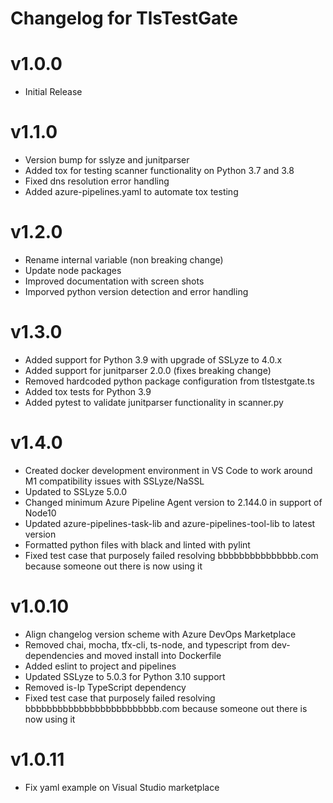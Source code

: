 # Changelog for TlsTestGate

# v1.0.0
- Initial Release

# v1.1.0
- Version bump for sslyze and junitparser
- Added tox for testing scanner functionality on Python 3.7 and 3.8
- Fixed dns resolution error handling
- Added azure-pipelines.yaml to automate tox testing

# v1.2.0
- Rename internal variable (non breaking change)
- Update node packages
- Improved documentation with screen shots
- Imporved python version detection and error handling

# v1.3.0
- Added support for Python 3.9 with upgrade of SSLyze to 4.0.x
- Added support for junitparser 2.0.0 (fixes breaking change)
- Removed hardcoded python package configuration from tlstestgate.ts
- Added tox tests for Python 3.9
- Added pytest to validate junitparser functionality in scanner.py

# v1.4.0
- Created docker development environment in VS Code to work around M1 compatibility issues with SSLyze/NaSSL
- Updated to SSLyze 5.0.0
- Changed minimum Azure Pipeline Agent version to 2.144.0 in support of Node10
- Updated azure-pipelines-task-lib and azure-pipelines-tool-lib to latest version
- Formatted python files with black and linted with pylint
- Fixed test case that purposely failed resolving bbbbbbbbbbbbbbb.com because someone out there is now using it

# v1.0.10
- Align changelog version scheme with Azure DevOps Marketplace
- Removed chai, mocha, tfx-cli, ts-node, and typescript from dev-dependencies and moved install into Dockerfile
- Added eslint to project and pipelines
- Updated SSLyze to 5.0.3 for Python 3.10 support
- Removed is-Ip TypeScript dependency
- Fixed test case that purposely failed resolving bbbbbbbbbbbbbbbbbbbbbbbbb.com because someone out there is now using it

# v1.0.11
- Fix yaml example on Visual Studio marketplace